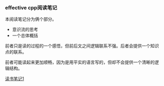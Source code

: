 ### effective cpp阅读笔记

本阅读笔记分为俩个部分。

- 意识流的思考
- 一个总体概括

前者只是读的过程的一个感悟，但前后文之间逻辑联系不强。后者会提供一个知识点的联系。

前者可能读起来更加顺畅，因为是用平实的语言写的，但却不会提供一个清晰的逻辑结构。

[读书笔记1](https://github.com/bloodycoder/bookCollection/blob/master/notes/effective_cpp/comment/note1_4_27)
